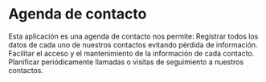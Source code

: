 # Agenda de contacto
 Esta aplicación es una agenda de contacto nos permite: Registrar todos los datos de cada uno de nuestros contactos evitando pérdida de información. Facilitar el acceso y el mantenimiento de la información de cada contacto. Planificar periódicamente llamadas o visitas de seguimiento a nuestros contactos.
